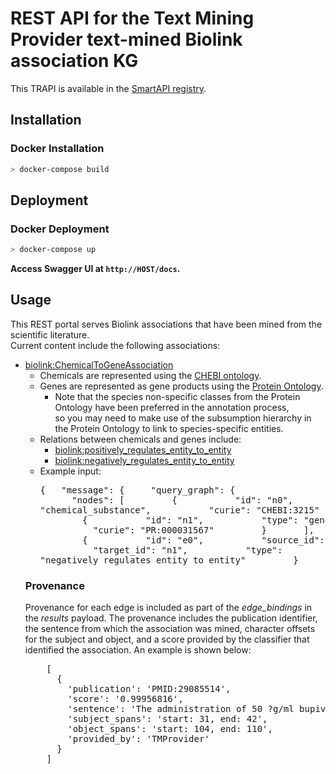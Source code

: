 # REST API for the Text Mining Provider text-mined Biolink association KG

This TRAPI is available in the [SmartAPI registry](https://smart-api.info/ui/4ea6d865ffb6de29023e0f294347526e).

## Installation

### Docker Installation

```bash
> docker-compose build
```

## Deployment

### Docker Deployment

```bash
> docker-compose up
```
__Access Swagger UI at `http://HOST/docs`.__

## Usage

This REST portal serves Biolink associations that have been mined from the scientific literature. <br> 
                   Current content include the following associations: 
                   <ul>
                    <li> <a href="https://biolink.github.io/biolink-model/docs/ChemicalToGeneAssociation.html">biolink:ChemicalToGeneAssociation</a>
                        <ul>
                            <li> Chemicals are represented using the <a href="https://www.ebi.ac.uk/chebi/">CHEBI ontology</a>.
                            <li> Genes are represented as gene products using the <a href="https://proconsortium.org/">Protein Ontology</a>. 
                            <ul>
                                <li>Note that the species non-specific classes from the Protein Ontology have been preferred in the annotation process, <br>so you may need to make use of the subsumption hierarchy in the Protein Ontology to link to species-specific entities.
                            </ul>
                            <li> Relations between chemicals and genes include:
                        <ul>
                            <li> <a href="https://biolink.github.io/biolink-model/docs/positively_regulates_entity_to_entity.html">biolink:positively_regulates_entity_to_entity</a>
                            <li> <a href="https://biolink.github.io/biolink-model/docs/negatively_regulates_entity_to_entity.html">biolink:negatively_regulates_entity_to_entity</a>
                        </ul>
                        <li> Example input:
                        <pre>{
  &nbsp;&nbsp;"message": {
    &nbsp;&nbsp;&nbsp;&nbsp;"query_graph": {
      &nbsp;&nbsp;&nbsp;&nbsp;&nbsp;&nbsp;"nodes": [
        &nbsp;&nbsp;&nbsp;&nbsp;&nbsp;&nbsp;&nbsp;&nbsp;{
          &nbsp;&nbsp;&nbsp;&nbsp;&nbsp;&nbsp;&nbsp;&nbsp;&nbsp;&nbsp;"id": "n0",
          &nbsp;&nbsp;&nbsp;&nbsp;&nbsp;&nbsp;&nbsp;&nbsp;&nbsp;&nbsp;"type": "chemical_substance",
          &nbsp;&nbsp;&nbsp;&nbsp;&nbsp;&nbsp;&nbsp;&nbsp;&nbsp;&nbsp;"curie": "CHEBI:3215"
        &nbsp;&nbsp;&nbsp;&nbsp;&nbsp;&nbsp;&nbsp;&nbsp;},
        &nbsp;&nbsp;&nbsp;&nbsp;&nbsp;&nbsp;&nbsp;&nbsp;{
          &nbsp;&nbsp;&nbsp;&nbsp;&nbsp;&nbsp;&nbsp;&nbsp;&nbsp;&nbsp;"id": "n1",
          &nbsp;&nbsp;&nbsp;&nbsp;&nbsp;&nbsp;&nbsp;&nbsp;&nbsp;&nbsp;"type": "gene_product",
          &nbsp;&nbsp;&nbsp;&nbsp;&nbsp;&nbsp;&nbsp;&nbsp;&nbsp;&nbsp;"curie": "PR:000031567"
        &nbsp;&nbsp;&nbsp;&nbsp;&nbsp;&nbsp;&nbsp;&nbsp;}
      &nbsp;&nbsp;&nbsp;&nbsp;&nbsp;&nbsp;],
      &nbsp;&nbsp;&nbsp;&nbsp;&nbsp;&nbsp;"edges": [
        &nbsp;&nbsp;&nbsp;&nbsp;&nbsp;&nbsp;&nbsp;&nbsp;{
          &nbsp;&nbsp;&nbsp;&nbsp;&nbsp;&nbsp;&nbsp;&nbsp;&nbsp;&nbsp;"id": "e0",
          &nbsp;&nbsp;&nbsp;&nbsp;&nbsp;&nbsp;&nbsp;&nbsp;&nbsp;&nbsp;"source_id": "n0",
          &nbsp;&nbsp;&nbsp;&nbsp;&nbsp;&nbsp;&nbsp;&nbsp;&nbsp;&nbsp;"target_id": "n1",
          &nbsp;&nbsp;&nbsp;&nbsp;&nbsp;&nbsp;&nbsp;&nbsp;&nbsp;&nbsp;"type": "negatively_regulates_entity_to_entity"
        &nbsp;&nbsp;&nbsp;&nbsp;&nbsp;&nbsp;&nbsp;&nbsp;}
      &nbsp;&nbsp;&nbsp;&nbsp;&nbsp;&nbsp;]
    &nbsp;&nbsp;&nbsp;&nbsp;}
  &nbsp;&nbsp;}
}
</pre>
</ul>
<h3>Provenance</h3>
  <p>Provenance for each edge is included as part of the <i>edge_bindings</i> in the <i>results</i> payload. The provenance includes the publication identifier, the sentence from which the association was mined, character offsets for the subject and object, and a score provided by the classifier that identified the association. An example is shown below:</p>
    <pre>
    [
    &nbsp;&nbsp;{
    &nbsp;&nbsp;&nbsp;&nbsp;'publication': 'PMID:29085514', 
    &nbsp;&nbsp;&nbsp;&nbsp;'score': '0.99956816', 
    &nbsp;&nbsp;&nbsp;&nbsp;'sentence': 'The administration of 50 ?g/ml bupivacaine promoted maximum breast cancer cell invasion, and suppressed LRRC3B mRNA expression in cells.', 
    &nbsp;&nbsp;&nbsp;&nbsp;'subject_spans': 'start: 31, end: 42', 
    &nbsp;&nbsp;&nbsp;&nbsp;'object_spans': 'start: 104, end: 110', 
    &nbsp;&nbsp;&nbsp;&nbsp;'provided_by': 'TMProvider'
    &nbsp;&nbsp;}
    ]
    </pre>

